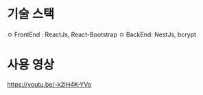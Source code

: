 # 기술 스택
ㅇ FrontEnd : ReactJs, React-Bootstrap
ㅇ BackEnd: NestJs, bcrypt

# 사용 영상
https://youtu.be/-k2lH4K-YVo
